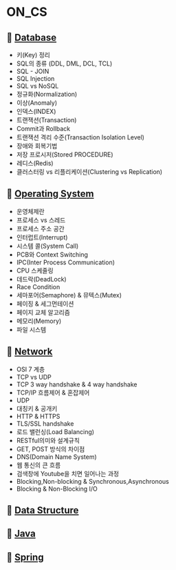 # ON_CS

## 📌 [Database](https://github.com/wlsgh7608/ON_CS/tree/main/Database)

- 키(Key) 정리
- SQL의 종류 (DDL, DML, DCL, TCL) 
- SQL - JOIN
- SQL Injection
- SQL vs NoSQL
- 정규화(Normalization)
- 이상(Anomaly)
- 인덱스(INDEX)
- 트랜잭션(Transaction)
- Commit과 Rollback
- 트랜잭션 격리 수준(Transaction Isolation Level)
- 장애와 회복기법
- 저장 프로시저(Stored PROCEDURE)
- 레디스(Redis)
- 클러스터링 vs 리플리케이션(Clustering vs Replication)



## 📌 [Operating System](https://github.com/wlsgh7608/ON_CS/tree/main/Operating%20System)

- 운영체제란
- 프로세스 vs 스레드
- 프로세스 주소 공간
- 인터럽트(Interrupt)
- 시스템 콜(System Call)
- PCB와 Context Switching
- IPC(Inter Process Communication)
- CPU 스케줄링
- 데드락(DeadLock)
- Race Condition
- 세마포어(Semaphore) & 뮤텍스(Mutex)
- 페이징 & 세그먼테이션
- 페이지 교체 알고리즘
- 메모리(Memory)
- 파일 시스템

## 📌 [Network](https://github.com/wlsgh7608/ON_CS/tree/main/Network)

- OSI 7 계층
- TCP vs UDP
- TCP 3 way handshake & 4 way handshake
- TCP/IP 흐름제어 & 혼잡제어
- UDP
- 대칭키 & 공개키
- HTTP & HTTPS
- TLS/SSL handshake
- 로드 밸런싱(Load Balancing)
- RESTful의미와 설계규칙
- GET, POST 방식의 차이점
- DNS(Domain Name System)
- 웹 통신의 큰 흐름
- 검색창에 Youtube을 치면 일어나는 과정
- Blocking,Non-blocking & Synchronous,Asynchronous
- Blocking & Non-Blocking I/O

## 📌 [Data Structure](https://github.com/wlsgh7608/ON_CS/tree/main/Data%20Structure)

## 📌 [Java](https://github.com/wlsgh7608/ON_CS/tree/main/Java)

## 📌 [Spring](https://github.com/wlsgh7608/ON_CS/tree/main/Spring)
